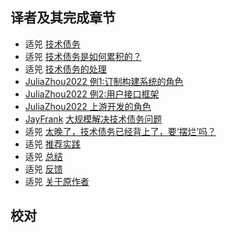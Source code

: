 
## 译者及其完成章节

*  适兕   [技术债务](technical-debt.md)
*  适兕   [技术债务是如何累积的？](how-does-td-addumulate.md)
*  适兕   [技术债务的处理](working-with-technical-debt.md)
*  [JuliaZhou2022 ](https://github.com/JuliaZhou2022) [例1:订制构建系统的角色](example-1.md )
*  [JuliaZhou2022 ](https://github.com/JuliaZhou2022) [例2:用户接口框架](example-2.md )
*  [JuliaZhou2022 ](https://github.com/JuliaZhou2022) [上游开发的角色](the-role-of-upstream-development.md)
*  [JayFrank](https://github.com/JayFrank) [大规模解决技术债务问题](addressing-technical-debt-at-scale.md)
*  适兕 [太晚了，技术债务已经背上了，要‘摆烂’吗？](too-late.md)
*  适兕 [推荐实践](recommended-practice.md)
*  适兕   [总结](conclusion.md)
*  适兕   [反馈](feedback.md)
*  适兕   [关于原作者](about-the-authors.md)


## 校对
